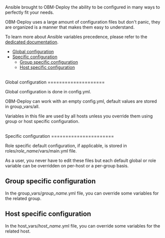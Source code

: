 Ansible brought to OBM-Deploy the ability to be configured in many ways to perfectly fit your needs.

OBM-Deploy uses a large amount of configuration files but don't panic, they are organized is a manner that makes them easy to understand.

To learn more about Ansible variables precedence, please refer to the [dedicated documentation](http://docs.ansible.com/playbooks_variables.html#variable-precedence-where-should-i-put-a-variable "Variables precedence on docs.ansible.com").

<!-- START doctoc generated TOC please keep comment here to allow auto update -->
<!-- DON'T EDIT THIS SECTION, INSTEAD RE-RUN doctoc TO UPDATE -->

- [Global configuration](#global-configuration)
- [Specific configuration](#specific-configuration)
  - [Group specific configuration](#group-specific-configuration)
  - [Host specific configuration](#host-specific-configuration)

<!-- END doctoc generated TOC please keep comment here to allow auto update -->

<a name="global-configuration"></a>

<br />
Global configuration
====================

Global configuration is done in config.yml.

OBM-Deploy can work with an empty config.yml, default values are stored in group_vars/all.

Variables in this file are used by all hosts unless you override them using group or host specific configuration.

<a name="specific-configuration"></a>

<br />
Specific configuration
======================

Role specific default configuration, if applicable, is stored in roles/*role_name*/vars/main.yml file.

As a user, you never have to edit these files but each default global or role variable can be overridden on per-host or a per-group basis.

<a name="group-specific-configuration"></a>

Group specific configuration
----------------------------

In the group_vars/*group_name*.yml file, you can override some variables for the related group.

<a name="host-specific-configuration"></a>

Host specific configuration
---------------------------

In the host_vars/*host_name*.yml file, you can override some variables for the related host.

[dedicated documentation]: http://docs.ansible.com/playbooks_variables.html#variable-precedence-where-should-i-put-a-variable "Variables precedence on docs.ansible.com"
